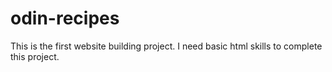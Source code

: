 # odin-recipes

This is the first website building project. I need basic html skills to complete this project.
